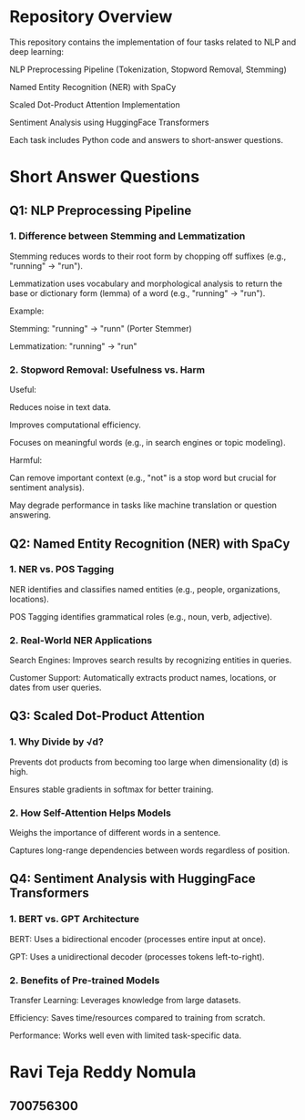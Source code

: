 # Repository Overview
This repository contains the implementation of four tasks related to NLP and deep learning:

NLP Preprocessing Pipeline (Tokenization, Stopword Removal, Stemming)

Named Entity Recognition (NER) with SpaCy

Scaled Dot-Product Attention Implementation

Sentiment Analysis using HuggingFace Transformers

Each task includes Python code and answers to short-answer questions.

# Short Answer Questions
## Q1: NLP Preprocessing Pipeline
### 1. Difference between Stemming and Lemmatization
Stemming reduces words to their root form by chopping off suffixes (e.g., "running" → "run").

Lemmatization uses vocabulary and morphological analysis to return the base or dictionary form (lemma) of a word (e.g., "running" → "run").

Example:

Stemming: "running" → "runn" (Porter Stemmer)

Lemmatization: "running" → "run"

### 2. Stopword Removal: Usefulness vs. Harm
Useful:

Reduces noise in text data.

Improves computational efficiency.

Focuses on meaningful words (e.g., in search engines or topic modeling).

Harmful:

Can remove important context (e.g., "not" is a stop word but crucial for sentiment analysis).

May degrade performance in tasks like machine translation or question answering.

## Q2: Named Entity Recognition (NER) with SpaCy
### 1. NER vs. POS Tagging
NER identifies and classifies named entities (e.g., people, organizations, locations).

POS Tagging identifies grammatical roles (e.g., noun, verb, adjective).

### 2. Real-World NER Applications
Search Engines: Improves search results by recognizing entities in queries.

Customer Support: Automatically extracts product names, locations, or dates from user queries.

## Q3: Scaled Dot-Product Attention
### 1. Why Divide by √d?
Prevents dot products from becoming too large when dimensionality (d) is high.

Ensures stable gradients in softmax for better training.

### 2. How Self-Attention Helps Models
Weighs the importance of different words in a sentence.

Captures long-range dependencies between words regardless of position.

## Q4: Sentiment Analysis with HuggingFace Transformers
### 1. BERT vs. GPT Architecture
BERT: Uses a bidirectional encoder (processes entire input at once).

GPT: Uses a unidirectional decoder (processes tokens left-to-right).

### 2. Benefits of Pre-trained Models
Transfer Learning: Leverages knowledge from large datasets.

Efficiency: Saves time/resources compared to training from scratch.

Performance: Works well even with limited task-specific data.

# Ravi Teja Reddy Nomula
## 700756300
